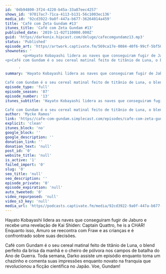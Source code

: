 ```yaml
---
id: '0db94800-3f24-4220-b45a-33a87eec4257'
shows_id: '97017ac7-71ca-4113-b131-56c1003ec136'
media_id: '92cd3922-9a0f-447a-b677-36264014a459'
title: 'Café com Zeta Gundam #13'
itunes_title: 'Café com Zeta Gundam #13'
published_date: '2019-11-02T110000.000Z'
guid: 'https//darkonix.hipcast.com/deluge/cafecomgundamz13.mp3'
status: 'Published'
episode_art: 'https//artwork.captivate.fm/569ca17e-0084-40f6-99cf-5bf50ae5d69b/1005-itunes-1582369201.jpg'
shownotes: '
        <p>Hayato Kobayashi lidera as naves que conseguiram fugir de Jaburo e recebe uma revelação de Kai Shiden Captain Quattro, he is a CHAR! Enquanto isso, Amuro se reecontra com Fraw e as crianças e é confrontrado sobre suas decisões.</p>
<p>Café com Gundam é o seu cereal matinal feito de titânio de Luna, o blend perfeito da brisa da manhã e o cheiro de pólvora nos campos de batalha do Ano de Guerra. Toda semana, Darko assiste um episódio enquanto toma um chazinho e comenta suas impressões enquanto novato na franquia que revolucionou a ficção científica no Japão. Voe, Gundam!</p>

      '
summary: 'Hayato Kobayashi lidera as naves que conseguiram fugir de Jaburo e recebe uma revelação de Kai Shiden Captain Quattro, he is a CHAR! Enquanto isso, Amuro se reecontra com Fraw e as crianças e é confrontrado sobre suas decisões.

Café com Gundam é o seu cereal matinal feito de titânio de Luna, o blend perfeito da brisa da manhã e o cheiro de pólvora nos campos de batalha do Ano de Guerra. Toda semana, Darko assiste um episódio enquanto toma um chazinho e comenta suas impressões enquanto novato na franquia que revolucionou a ficção científica no Japão. Voe, Gundam!'
episode_type: 'full'
episode_season: '87'
episode_number: '13'
itunes_subtitle: 'Hayato Kobayashi lidera as naves que conseguiram fugir de Jaburo e recebe uma revelação de Kai Shiden Captain Quattro, he is a CHAR! Enquanto isso, Amuro se reecontra com Fraw e as crianças e é confrontrado sobre suas decisões.

Café com Gundam é o seu cereal matinal feito de titânio de Luna, o blend perfeito da brisa da manhã e o cheiro de pólvora nos campos de batalha do Ano de Guerra. Toda semana, Darko assiste um episódio enquanto toma um chazinho e comenta suas impressões enquanto novato na franquia que revolucionou a ficção científica no Japão. Voe, Gundam!'
author: 'Mycke Ramos'
link: 'https//cafe-com-gundam.simplecast.com/episodes/cafe-com-zeta-gundam-13-qjcPFPRy'
explicit: 'clean'
itunes_block: 'no'
google_block: ''
google_description: ''
donation_link: ''
donation_text: 'null'
post_id: '0'
website_title: 'null'
is_active: '1'
failed_import: '0'
slug: '0'
seo_title: 'null'
seo_description: ''
episode_private: '0'
episode_expiration: 'null'
auto_tweeted: '0'
video_repurposed: 'null'
video_s3_key: 'null'
media_url: 'https//podcasts.captivate.fm/media/92cd3922-9a0f-447a-b677-36264014a459/cafecomgundamz13_tc.mp3'
---
```

Hayato Kobayashi lidera as naves que conseguiram fugir de Jaburo e recebe uma revelação de Kai Shiden: Captain Quattro, he is a CHAR! Enquanto isso, Amuro se reecontra com Fraw e as crianças e é confrontrado sobre suas decisões.

Café com Gundam é o seu cereal matinal feito de titânio de Luna, o blend perfeito da brisa da manhã e o cheiro de pólvora nos campos de batalha do Ano de Guerra. Toda semana, Darko assiste um episódio enquanto toma um chazinho e comenta suas impressões enquanto novato na franquia que revolucionou a ficção científica no Japão. Voe, Gundam!